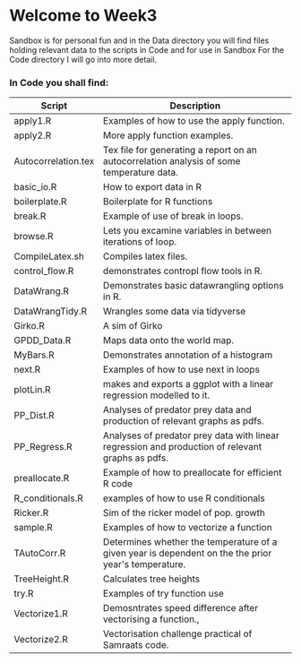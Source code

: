 # Welcome to Week3
Sandbox is for personal fun and in the Data directory you will find files holding relevant data to the scripts in Code and for use in Sandbox
For the Code directory I will go into more detail.

### In Code you shall find:
 
 Script       | Description
 ------------- | -------------
 apply1.R | Examples of how to use the apply function.
 apply2.R | More apply function examples.
 Autocorrelation.tex | Tex file for generating a report on an autocorrelation analysis of some temperature data.
 basic_io.R | How to export data in R
 boilerplate.R | Boilerplate for R functions
 break.R | Example of use of break in loops.
 browse.R | Lets you excamine variables in between iterations of loop.
 CompileLatex.sh | Compiles latex files.
 control_flow.R | demonstrates contropl flow tools in R.
 DataWrang.R | Demonstrates basic datawrangling options in R.
 DataWrangTidy.R | Wrangles some data via tidyverse
 Girko.R | A sim of Girko
 GPDD_Data.R | Maps data onto the world map.
 MyBars.R | Demonstrates annotation of a histogram
 next.R | Examples of how to use next in loops
 plotLin.R | makes and exports a ggplot with a linear regression modelled to it.
 PP_Dist.R | Analyses of predator prey data and production of relevant graphs as pdfs.
 PP_Regress.R | Analyses of predator prey data with linear regression and production of relevant graphs as pdfs.
 preallocate.R | Example of how to preallocate for efficient R code
 R_conditionals.R | examples of how to use R conditionals
 Ricker.R | Sim of the ricker model of pop. growth
 sample.R | Examples of how to vectorize a function
 TAutoCorr.R | Determines whether the temperature of a given year is dependent on the the prior year's temperature.
 TreeHeight.R | Calculates tree heights
 try.R | Examples of try function use
 Vectorize1.R | Demosntrates speed difference after vectorising a function.,
 Vectorize2.R | Vectorisation challenge practical of Samraats code.

